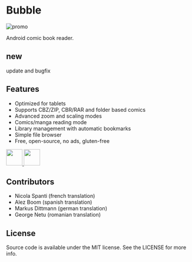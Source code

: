 # Bubble

![promo](https://raw.githubusercontent.com/nkanaev/bubble/master/art/promo.jpg)

Android comic book reader.

## new 
update and bugfix



## Features

* Optimized for tablets
* Supports CBZ/ZIP, CBR/RAR and folder based comics
* Advanced zoom and scaling modes
* Comics/manga reading mode
* Library management with automatic bookmarks
* Simple file browser
* Free, open-source, no ads, gluten-free

<a href="https://f-droid.org/repository/browse/?fdid=com.nkanaev.comics">
  <img height="44" width="auto" src='https://upload.wikimedia.org/wikipedia/commons/0/0d/Get_it_on_F-Droid.svg'></img>
</a>
<a href="https://play.google.com/store/apps/details?id=com.nkanaev.comics">
  <img height="44" width="auto" src='https://upload.wikimedia.org/wikipedia/commons/c/cd/Get_it_on_Google_play.svg'></img>
</a>

## Contributors

* Nicola Spanti (french translation)
* Alez Boom (spanish translation)
* Markus Dittmann (german translation)
* George Netu (romanian translation)

## License

Source code is available under the MIT license. See the LICENSE for more info.
